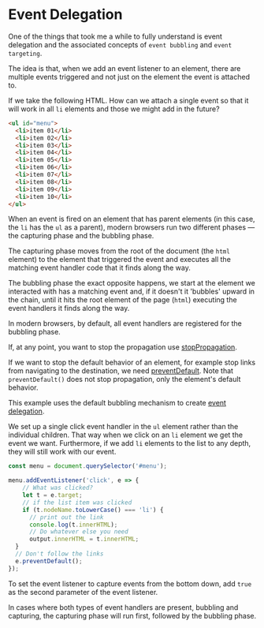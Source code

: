 # Event Delegation

One of the things that took me a while to fully understand is event delegation and the associated concepts of `event bubbling` and `event targeting`.

The idea is that, when we add an event listener to an element, there are multiple events triggered and not just on the element the event is attached to.

If we take the following HTML. How can we attach a single event so that it will work in all `li` elements and those we might add in the future?

```html
<ul id="menu">
  <li>item 01</li>
  <li>item 02</li>
  <li>item 03</li>
  <li>item 04</li>
  <li>item 05</li>
  <li>item 06</li>
  <li>item 07</li>
  <li>item 08</li>
  <li>item 09</li>
  <li>item 10</li>
</ul>
```

When an event is fired on an element that has parent elements (in this case, the `li` has the `ul` as a parent), modern browsers run two different phases &mdash; the capturing phase and the bubbling phase.

The capturing phase moves from the root of the document (the `html` element) to the element that triggered the event and executes all the matching event handler code that it finds along the way.

The bubbling phase the exact opposite happens, we start at the element we interacted with has a matching event and, if it doesn't it 'bubbles' upward in the chain, until it hits the root element of the page (`html`) executing the event handlers it finds along the way.

In modern browsers, by default, all event handlers are registered for the bubbling phase.

If, at any point, you want to stop the propagation use [stopPropagation](https://developer.mozilla.org/en-US/docs/Web/API/Event/stopPropagation).

If we want to stop the default behavior of an element, for example stop links from navigating to the destination, we need [preventDefault](https://developer.mozilla.org/en-US/docs/Web/API/Event/preventDefault). Note that `preventDefault()` does not stop propagation, only the element's default behavior.

This example uses the default bubbling mechanism to create [event delegation](https://davidwalsh.name/event-delegate).

We set up a single click event handler in the `ul` element rather than the individual children. That way when we click on an `li` element we get the event we want. Furthermore, if we add `li` elements to the list to any depth, they will still work with our event.

```js
const menu = document.querySelector('#menu');

menu.addEventListener('click', e => {
    // What was clicked?
    let t = e.target; 
    // if the list item was clicked
    if (t.nodeName.toLowerCase() === 'li') { 
      // print out the link
      console.log(t.innerHTML);
      // Do whatever else you need
      output.innerHTML = t.innerHTML; 
  }
  // Don't follow the links
  e.preventDefault(); 
});
```

To set the event listener to capture events from the bottom down, add `true` as the second parameter of the event listener.

In cases where both types of event handlers are present, bubbling and capturing, the capturing phase will run first, followed by the bubbling phase.
